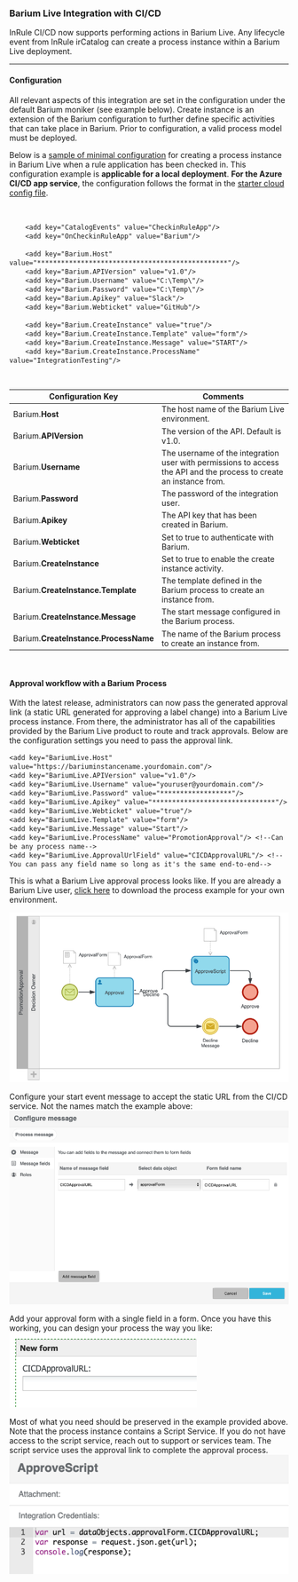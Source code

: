 ### Barium Live Integration with CI/CD

InRule CI/CD now supports performing actions in Barium Live.  Any lifecycle event from InRule irCatalog can create a process instance within a Barium Live deployment. 


---
#### Configuration

All relevant aspects of this integration are set in the configuration under the default Barium moniker (see example below).  Create instance is an extension of the Barium configuration to further define specific activities that can take place in Barium. Prior to configuration, a valid process model must be deployed.

Below is a [sample of minimal configuration](../config/InRuleCICD_BariumCreateInstance.config) for creating a process instance in Barium Live when a rule application has been checked in. This configuration example is **applicable for a local deployment**.  **For the Azure CI/CD app service**, the configuration follows the format in the [starter cloud config file](../config/InRule.CICD.Runtime.Service.config.json).
<dl><br /></dl>
  
````
    <add key="CatalogEvents" value="CheckinRuleApp"/>
    <add key="OnCheckinRuleApp" value="Barium"/>
  
    <add key="Barium.Host" value="************************************************"/>
    <add key="Barium.APIVersion" value="v1.0"/>
    <add key="Barium.Username" value="C:\Temp\"/>
    <add key="Barium.Password" value="C:\Temp\"/>
    <add key="Barium.Apikey" value="Slack"/>
    <add key="Barium.Webticket" value="GitHub"/>

    <add key="Barium.CreateInstance" value="true"/>
	<add key="Barium.CreateInstance.Template" value="form"/>
	<add key="Barium.CreateInstance.Message" value="START"/>
	<add key="Barium.CreateInstance.ProcessName" value="IntegrationTesting"/>
````
<dl><br /></dl>

|Configuration Key | Comments
--- | ---
|Barium.**Host**| The host name of the Barium Live environment.
|Barium.**APIVersion**| The version of the API. Default is v1.0.
|Barium.**Username**| The username of the integration user with permissions to access the API and the process to create an instance from.
|Barium.**Password**| The password of the integration user.
|Barium.**Apikey**| The API key that has been created in Barium.
|Barium.**Webticket**| Set to true to authenticate with Barium.
|Barium.**CreateInstance**| Set to true to enable the create instance activity.
|Barium.**CreateInstance.Template**| The template defined in the Barium process to create an instance from.
|Barium.**CreateInstance.Message**| The start message configured in the Barium process.
|Barium.**CreateInstance.ProcessName**| The name of the Barium process to create an instance from.


<dl><br /></dl>

#### Approval workflow with a Barium Process

With the latest release, administrators can now pass the generated approval link (a static URL generated for approving a label change) into a Barium Live process instance.  From there, the administrator has all of the capabilities provided by the Barium Live product to route and track approvals.  Below are the configuration settings you need to pass the approval link.

````
<add key="BariumLive.Host" value="https://bariuminstancename.yourdomain.com"/>
<add key="BariumLive.APIVersion" value="v1.0"/>
<add key="BariumLive.Username" value="youruser@yourdomain.com"/>
<add key="BariumLive.Password" value="******************"/>
<add key="BariumLive.Apikey" value="*******************************"/>
<add key="BariumLive.Webticket" value="true"/>
<add key="BariumLive.Template" value="form"/>
<add key="BariumLive.Message" value="Start"/>
<add key="BariumLive.ProcessName" value="PromotionApproval"/> <!--Can be any process name-->
<add key="BariumLive.ApprovalUrlField" value="CICDApprovalURL"/> <!--You can pass any field name so long as it's the same end-to-end-->
````

This is what a Barium Live approval process looks like.  If you are already a Barium Live user, [click here](PromotionApproval.bmap) to download the process example for your own environment.

![Barium Live Approval Process Model](../images/BariumLiveApprovalProcessModel2.png)

Configure your start event message to accept the static URL from the CI/CD service.  Not the names match the example above:
![Event Message](../images/BariumLiveEventMessage.png)

Add your approval form with a single field in a form.  Once you have this working, you can design your process the way you like:
![ApprovalForm](../images/BariumLiveApprovalForm.png)

Most of what you need should be preserved in the example provided above.  Note that the process instance contains a Script Service.  If you do not have access to the script service, reach out to support or services team.  The script service uses the approval link to complete the approval process.
![ApprovalScript](../images/BariumLiveApproveScript.png)


